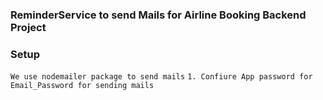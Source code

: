 ### ReminderService to send Mails for Airline Booking Backend Project

### Setup
`We use nodemailer package to send mails`
`1. Confiure App password for Email_Password for sending mails`
